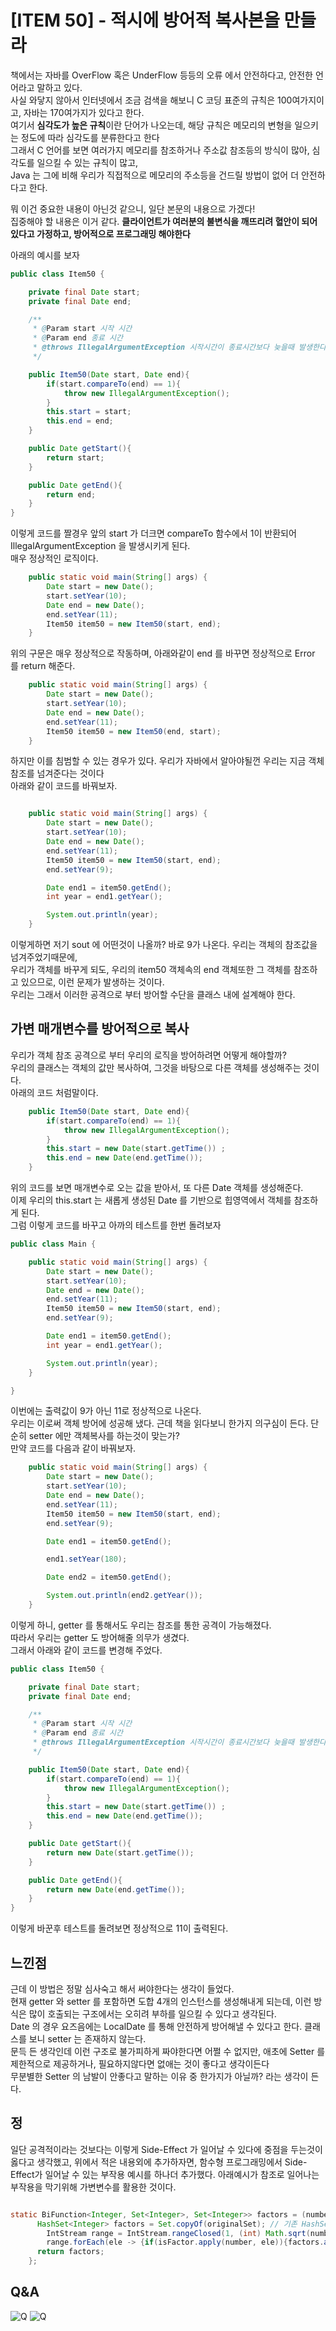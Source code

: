 # [ITEM 50] - 적시에 방어적 복사본을 만들라 

책에서는 자바를 OverFlow 혹은 UnderFlow 등등의 오류 에서 안전하다고, 안전한 언어라고 말하고 있다. <br>
사실 와닿지 않아서 인터넷에서 조금 검색을 해보니 C 코딩 표준의 규칙은 100여가지이고, 자바는 170여가지가 있다고 한다. <br>
여기서 **심각도가 높은 규칙**이란 단어가 나오는데, 해당 규칙은 메모리의 변형을 일으키는 정도에 따라 심각도를 분류한다고 한다 <br>
그래서 C 언어를 보면 여러가지 메모리를 참조하거나 주소값 참조등의 방식이 많아, 심각도를 일으킬 수 있는 규칙이 많고, <br>
Java 는 그에 비해 우리가 직접적으로 메모리의 주소등을 건드릴 방법이 없어 더 안전하다고 한다. <br>

뭐 이건 중요한 내용이 아닌것 같으니, 일단 본문의 내용으로 가겠다! <br>
집중해야 할 내용은 이거 같다. **클라이언트가 여러분의 불변식을 깨뜨리려 혈안이 되어 있다고 가정하고, 방어적으로 프로그래밍 해야한다** <br>

아래의 예시를 보자

```java
public class Item50 {

    private final Date start;
    private final Date end;

    /**
     * @Param start 시작 시간
     * @Param end 종료 시간
     * @throws IllegalArgumentException 시작시간이 종료시간보다 늦을때 발생한다.
     */

    public Item50(Date start, Date end){
        if(start.compareTo(end) == 1){
            throw new IllegalArgumentException();
        }
        this.start = start;
        this.end = end;
    }

    public Date getStart(){
        return start;
    }

    public Date getEnd(){
        return end;
    }
}
```

이렇게 코드를 짤경우 앞의 start 가 더크면 compareTo 함수에서 1이 반환되어 IllegalArgumentException 을 발생시키게 된다. <br>
매우 정상적인 로직이다. 

```java
    public static void main(String[] args) {
        Date start = new Date();
        start.setYear(10);
        Date end = new Date();
        end.setYear(11);
        Item50 item50 = new Item50(start, end);
    }
```

위의 구문은 매우 정상적으로 작동하며, 아래와같이 end 를 바꾸면 정상적으로 Error 를 return 해준다.

```java
    public static void main(String[] args) {
        Date start = new Date();
        start.setYear(10);
        Date end = new Date();
        end.setYear(11);
        Item50 item50 = new Item50(end, start);
    }
```

하지만 이를 침범할 수 있는 경우가 있다. 우리가 자바에서 알아야될껀 우리는 지금 객체 참조를 넘겨준다는 것이다 <br>
아래와 같이 코드를 바꿔보자.

```java

    public static void main(String[] args) {
        Date start = new Date();
        start.setYear(10);
        Date end = new Date();
        end.setYear(11);
        Item50 item50 = new Item50(start, end);
        end.setYear(9);

        Date end1 = item50.getEnd();
        int year = end1.getYear();

        System.out.println(year);
    }
```

이렇게하면 저기 sout 에 어떤것이 나올까? 바로 9가 나온다. 우리는 객체의 참조값을 넘겨주었기때문에, <br>
우리가 객체를 바꾸게 되도, 우리의 item50 객체속의 end 객체또한 그 객체를 참조하고 있으므로, 이런 문제가 발생하는 것이다. <br>
우리는 그래서 이러한 공격으로 부터 방어할 수단을 클래스 내에 설계해야 한다. <br>

## 가변 매개변수를 방어적으로 복사

우리가 객체 참조 공격으로 부터 우리의 로직을 방어하려면 어떻게 해야할까? <br>
우리의 클래스는 객체의 값만 복사하여, 그것을 바탕으로 다른 객체를 생성해주는 것이다. <br>
아래의 코드 처럼말이다. <br>

```java
    public Item50(Date start, Date end){
        if(start.compareTo(end) == 1){
            throw new IllegalArgumentException();
        }
        this.start = new Date(start.getTime()) ;
        this.end = new Date(end.getTime());
    }
```

위의 코드를 보면 매개변수로 오는 값을 받아서, 또 다른 Date 객체를 생성해준다. <br>
이제 우리의 this.start 는 새롭게 생성된 Date 를 기반으로 힙영역에서 객체를 참조하게 된다. <br>
그럼 이렇게 코드를 바꾸고 아까의 테스트를 한번 돌려보자 <br>

```java
public class Main {

    public static void main(String[] args) {
        Date start = new Date();
        start.setYear(10);
        Date end = new Date();
        end.setYear(11);
        Item50 item50 = new Item50(start, end);
        end.setYear(9);

        Date end1 = item50.getEnd();
        int year = end1.getYear();

        System.out.println(year);
    }

}
```

이번에는 출력값이 9가 아닌 11로 정상적으로 나온다. <br>
우리는 이로써 객체 방어에 성공해 냈다. 근데 책을 읽다보니 한가지 의구심이 든다. 단순히 setter 에만 객체복사를 하는것이 맞는가? <br>
만약 코드를 다음과 같이 바꿔보자. <br>

```java
    public static void main(String[] args) {
        Date start = new Date();
        start.setYear(10);
        Date end = new Date();
        end.setYear(11);
        Item50 item50 = new Item50(start, end);
        end.setYear(9);

        Date end1 = item50.getEnd();

        end1.setYear(180);

        Date end2 = item50.getEnd();

        System.out.println(end2.getYear());
    }
```

이렇게 하니, getter 를 통해서도 우리는 참조를 통한 공격이 가능해졌다. <br>
따라서 우리는 getter 도 방어해줄 의무가 생겼다. <br>
그래서 아래와 같이 코드를 변경해 주었다. <br>

```java
public class Item50 {

    private final Date start;
    private final Date end;

    /**
     * @Param start 시작 시간
     * @Param end 종료 시간
     * @throws IllegalArgumentException 시작시간이 종료시간보다 늦을때 발생한다.
     */

    public Item50(Date start, Date end){
        if(start.compareTo(end) == 1){
            throw new IllegalArgumentException();
        }
        this.start = new Date(start.getTime()) ;
        this.end = new Date(end.getTime());
    }

    public Date getStart(){
        return new Date(start.getTime());
    }

    public Date getEnd(){
        return new Date(end.getTime());
    }
}
```

이렇게 바꾼후 테스트를 돌려보면 정상적으로 11이 출력된다.

## 느낀점

근데 이 방법은 정말 심사숙고 해서 써야한다는 생각이 들었다. <br>
현재 getter 와 setter 를 포함하면 도합 4개의 인스턴스를 생성해내게 되는데, 이런 방식은 많이 호출되는 구조에서는 오히려 부하를 일으킬 수 있다고 생각된다. <br>
Date 의 경우 요즈음에는 LocalDate 를 통해 안전하게 방어해낼 수 있다고 한다. 클래스를 보니 setter 는 존재하지 않는다. <br>
문득 든 생각인데 이런 구조로 불가피하게 짜야한다면 어쩔 수 없지만, 애초에 Setter 를 제한적으로 제공하거나, 필요하지않다면 없애는 것이 좋다고 생각이든다 <br>
무분별한 Setter 의 남발이 안좋다고 말하는 이유 중 한가지가 아닐까? 라는 생각이 든다. <br>

## 정
일단 공격적이라는 것보다는 이렇게 Side-Effect 가 일어날 수 있다에 중점을 두는것이 옳다고 생각했고,
위에서 적은 내용외에 추가하자면, 함수형 프로그래밍에서 Side-Effect가 일어날 수 있는 부작용 예시를 하나더 추가했다.
아래예시가 참조로 일어나는 부작용을 막기위해 가변변수를 활용한 것이다.


```java

static BiFunction<Integer, Set<Integer>, Set<Integer>> factors = (number, originalSet) -> {
      HashSet<Integer> factors = Set.copyOf(originalSet); // 기존 HashSet 을 받아서 복사하여 사용
        IntStream range = IntStream.rangeClosed(1, (int) Math.sqrt(number));
        range.forEach(ele -> {if(isFactor.apply(number, ele)){factors.add(ele); factors.add(number / ele);}});
      return factors;
    };
```

## Q&A

![Q](https://raw.githubusercontent.com/tmdgusya/imageStore/master/question.png)
![Q](https://raw.githubusercontent.com/tmdgusya/imageStore/master/answer.png)